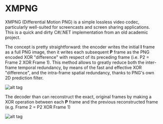 # XMPNG

XMPNG (Differential Motion PNG) is a simple lossless video codec, particularly well-suited for screencasts and screen sharing applications. This is a quick and dirty C#/.NET implementation from an old academic project.

The concept is pretty straightforward: the encoder writes the initial **I** frame as a full PNG image, then it writes each subsequent **P** frame as the PNG encoded XOR "difference" with respect of its preceding frame (i.e. P2 = Frame 2 XOR Frame 1).
This method allows to greatly reduce both the inter-frame temporal redundancy, by means of the fast and effective XOR "difference", and the intra-frame spatial redundancy, thanks to PNG's own 2D prediction filter.

![alt tag](http://i.imgur.com/SaEqSrQ.png)


The decoder than can reconstruct the exact, original frames by making a XOR operation between each **P** frame and the previous reconstructed frame (e.g. Frame 2 = P2 XOR Frame 1)

![alt tag](http://i.imgur.com/4eBBzYL.png)

